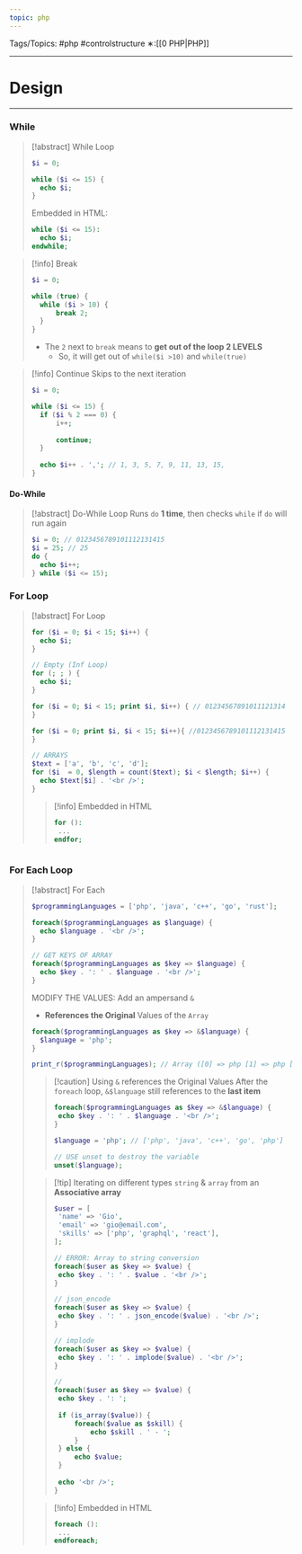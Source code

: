 ```yaml
---
topic: php
---
```



Tags/Topics: #php #controlstructure
∗:[[0 PHP|PHP]]

---
# Design

--- 

### While
> [!abstract] While Loop
> ```php
>$i = 0;
>
>while ($i <= 15) {
>	echo $i;
>}
>```
>Embedded in HTML:
>```php
>while ($i <= 15):
>	echo $i;
>endwhile;
>```


> [!info] Break
> ```php
> $i = 0;
> 
> while (true) {
> 	while ($i > 10) {
> 		break 2;
> 	}
> }
> ```
> - The `2` next to `break` means to __get out of the loop 2 LEVELS__
> 	- So, it will get out of `while($i >10)` and `while(true)`

> [!info] Continue
> Skips to the next iteration
> ```php
> $i = 0;
> 
> while ($i <= 15) {
> 	if ($i % 2 === 0) {
> 		i++;
> 		
> 		continue;
> 	}
> 	
> 	echo $i++ . ','; // 1, 3, 5, 7, 9, 11, 13, 15,
> }
> ```

#### Do-While
> [!abstract] Do-While Loop
> Runs `do` __1 time__, then checks `while` if `do` will run again
> ```php
> $i = 0; // 0123456789101112131415
> $i = 25; // 25
> do {
> 	echo $i++;
> } while ($i <= 15);
> ```

### For Loop
> [!abstract] For Loop
> ```php
> for ($i = 0; $i < 15; $i++) {
> 	echo $i;
> }
> 
> // Empty (Inf Loop)
> for (; ; ) {
> 	echo $i;
> }
> 
> for ($i = 0; $i < 15; print $i, $i++) { // 01234567891011121314
> }
> 
> for ($i = 0; print $i, $i < 15; $i++){ //0123456789101112131415
> }
> 
> // ARRAYS
> $text = ['a', 'b', 'c', 'd'];
> for ($i  = 0, $length = count($text); $i < $length; $i++) {
> 	echo $text[$i] . '<br />';
> }
> ```
>
>> [!info] Embedded in HTML
>> ```php
>> for ():
>> 	...
>> endfor;
>> ```
```
```

### For Each Loop

> [!abstract] For Each
> ```php
> $programmingLanguages = ['php', 'java', 'c++', 'go', 'rust'];
> 
> foreach($programmingLanguages as $language) {
> 	echo $language . '<br />';
> }
> 
> // GET KEYS OF ARRAY
> foreach($programmingLanguages as $key => $language) {
> 	echo $key . ': ' . $language . '<br />';
> }
> ```
> 
> MODIFY THE VALUES:
> Add an ampersand `&`
> - __References the Original__ Values of the `Array`
> ```php
> foreach($programmingLanguages as $key => &$language) {
> 	$language = 'php';
> }
> 
> print_r($programmingLanguages); // Array ([0] => php [1] => php [2] => php [3] => php [4] => php)
> ```
>> [!caution] Using `&` references the Original Values
>> After the `foreach` loop, `&$language` still references to the __last item__
>> ```php
>> foreach($programmingLanguages as $key => &$language) {
>> 	echo $key . ': ' . $language . '<br />';
>> }
>> 
>> $language = 'php'; // ['php', 'java', 'c++', 'go', 'php']
>> 
>> // USE unset to destroy the variable
>> unset($language);
>> ```
>
>
>> [!tip] Iterating on different types `string` & `array` from an __Associative array__
>> ```php
>> $user = [
>> 	'name' => 'Gio',
>> 	'email' => 'gio@email.com',
>> 	'skills' => ['php', 'graphql', 'react'],
>> ];
>> 
>> // ERROR: Array to string conversion
>> foreach($user as $key => $value) {
>> 	echo $key . ': ' . $value . '<br />';
>> } 
>> 
>> // json_encode
>> foreach($user as $key => $value) {
>> 	echo $key . ': ' . json_encode($value) . '<br />';
>> } 
>> 
>> // implode
>> foreach($user as $key => $value) {
>> 	echo $key . ': ' . implode($value) . '<br />';
>> } 
>> 
>> //
>> foreach($user as $key => $value) {
>> 	echo $key . ': ';
>> 	
>> 	if (is_array($value)) {
>> 		foreach($value as $skill) {
>> 			echo $skill . ' - ';
>> 		}
>> 	} else {
>> 		echo $value;
>> 	}
>> 	
>> 	echo '<br />';
>> } 
>> ```
>
>
>> [!info] Embedded in HTML
>> ```php
>> foreach ():
>> 	...
>> endforeach;
>>```
>>

 


